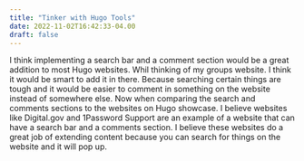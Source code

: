 ```yaml
---
title: "Tinker with Hugo Tools"
date: 2022-11-02T16:42:33-04.00
draft: false
---
```


I think implementing a search bar and a comment section would be a great addition to most Hugo websites. Whil thinking of my groups website. I think it would be smart to add it in there. Because searching certain things are tough and it would be easier to comment in something on the website instead of somewhere else. Now when comparing the search and comments sections to the websites on Hugo showcase. I believe websites like Digital.gov and 1Password Support are an example of a website that can have a search bar and a comments section. I believe these websites do a great job of extending content because you can search for things on the website and it will pop up. 